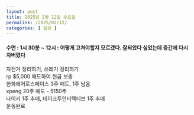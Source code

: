 ```yaml
---
layout: post
title: 2025년 2월 12일 수요일
permalink: /2025/02/12/
categories: [ 일상 ]
---
```

#### 수면 : 1시 30분 ~ 12시 : 어떻게 고쳐야할지 모르겠다. 잘되었다 싶었는데 중간에 다시 자버렸다<br/>
자전거 정리하기, 쓰레기 정리하기<br/>
rp $5,000 매도하여 현금 보충<br/>
한화에어로스페이스 3주 매도, 1주 남음<br/>
xpeng 20주 매도 - 5150주<br/>
나이키 1주 추매, 테이크투인터랙티브 1주 추매<br/>
운동완료